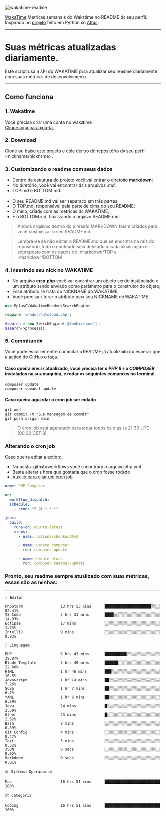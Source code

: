 ![wakatime-readme](https://socialify.git.ci/bymatheus/wakatime-readme/image?description=1&descriptionEditable=M%C3%A9tricas%20semanais%20do%20Wakatime%20no%20seu%20README%20de%20perfil.&font=KoHo&forks=1&language=1&owner=1&pattern=Signal&stargazers=1&theme=Dark)

[WakaTime](https://wakatime.com) Metricas semanais do Wakatime no README do seu perfil. <br>
Inspirado no [projeto](https://github.com/athul/waka-readme) feito em Python do [Athul](https://github.com/athul).
___

# Suas métricas atualizadas diariamente.
Este script usa a API do WAKATIME para atualizar seu readme diariamente com suas métricas de desenvolvimento.

___

## Como funciona

### 1. Wakatime
Você precisa criar uma conta no wakatime <br>
[Clique aqui para cria-la.](https://wakatime.com) 

### 2. Download
Clone ou baixe este projeto e cole dentro do repositório do seu perfil <nickname/nickname>.

### 3. Customizando o readme com seus dados
- Dentro da estrutura do projeto você vai entrar o diretorio **markdown**;  
- No diretório, você vai encontrar dois arquivos *.md*;
- TOP.md e BOTTOM.md.
<br><br>
- O seu README.md vai ser separado em três partes; 
- O TOP.md, responsável pela parte de cima do seu README;
- O meio, criado com as métricas do WAKATIME;
- E o BOTTOM.md, finalizando o arquivo README.md.<br>

> Ambos arquivos dentro do diretório MARKDOWN foram criados para você customizar o seu README.md

> Lembre-se de não editar o README.md que se encontra na raiz do repositório, todo o conteúdo será deletado a cada atualização e sobreposto com os dados do ./markdown/TOP e ./markdown/BOTTOM

### 4. Inserindo seu nick no WAKATIME
- No arquivo **cron.php** você vai encontrar um objeto sendo instânciado e um atributo sendo enviado como parâmetro para o construtor do objeto;
- Esse atributo se trata do NICKNAME do WAKATIME;
- Você precisa alterar o atributo para seu NICKNAME do WAKATIME.

```php
use MplusC\WakatimeReadme\SearchEngine;

require 'vendor/autoload.php';

$search = new SearchEngine('@SeuNickname');
$search->process();
```

### 5. Commitando
Você pode escolher entre commitar o README já atualizado ou esperar que a action do GitHub o faça. <br>

#### Caso queira enviar atualizado, você precisa ter o *PHP 8* e o *COMPOSER* instalados na sua maquina, e rodar os seguintes comandos no terminal.
```composer
composer update
composer semanal-update 
```

#### Caso queira aguardar o cron job ser rodado 
```git 
git add .
git commit -m "Sua mensagem de commit"
git push origin main
```

>O cron job está agendado para rodar todos os dias as 21:30 UTC (00:30 CET-3) 

### Alterando o cron job
Caso queira editar a action:

- Na pasta .github/workflows você encontrará o arquivo php.yml
- Basta alterar a hora que gostaria que o cron fosse rodado
- [Auxilio para criar um cron job](https://crontab.guru)

```yml
name: PHP Composer

on:
  workflow_dispatch:
  schedule:
    - cron: "5 21 * * *"

jobs:
  build:
    runs-on: ubuntu-latest
    steps:
      - uses: actions/checkout@v2

      - name: Update composer
        run: composer update

      - name: Update stats
        run: composer semanal-update
```

### Pronto, seu readme sempre atualizado com suas métricas, essas são as minhas:

___
```text
💡 Editor

PhpStorm                 13 hrs 53 mins      █████████████████████░░░░     82.41%
VS Code                  2 hrs 31 mins       ████░░░░░░░░░░░░░░░░░░░░░     14.93%
Eclipse                  17 mins             ░░░░░░░░░░░░░░░░░░░░░░░░░      1.73%
IntelliJ                 9 mins              ░░░░░░░░░░░░░░░░░░░░░░░░░      0.93%
```
```text
💬 Linguagem

PHP                      6 hrs 43 mins       ██████████░░░░░░░░░░░░░░░     39.87%
Blade Template           3 hrs 49 mins       ██████░░░░░░░░░░░░░░░░░░░     22.66%
HTML                     1 hr 46 mins        ███░░░░░░░░░░░░░░░░░░░░░░      10.5%
JavaScript               1 hr 13 mins        ██░░░░░░░░░░░░░░░░░░░░░░░      7.26%
SCSS                     1 hr 7 mins         ██░░░░░░░░░░░░░░░░░░░░░░░       6.7%
YAML                     1 hr 6 mins         ██░░░░░░░░░░░░░░░░░░░░░░░      6.59%
Java                     24 mins             █░░░░░░░░░░░░░░░░░░░░░░░░      2.39%
Other                    23 mins             █░░░░░░░░░░░░░░░░░░░░░░░░      2.32%
Bash                     8 mins              ░░░░░░░░░░░░░░░░░░░░░░░░░      0.89%
Git Config               4 mins              ░░░░░░░░░░░░░░░░░░░░░░░░░      0.47%
Text                     3 mins              ░░░░░░░░░░░░░░░░░░░░░░░░░      0.32%
JSON                     0 secs              ░░░░░░░░░░░░░░░░░░░░░░░░░      0.02%
Markdown                 0 secs              ░░░░░░░░░░░░░░░░░░░░░░░░░      0.01%
```
```text
💻 Sistema Operacional

Mac                      16 hrs 51 mins      █████████████████████████       100%
```
```text
📦 Categoria

Coding                   16 hrs 51 mins      █████████████████████████       100%
```

